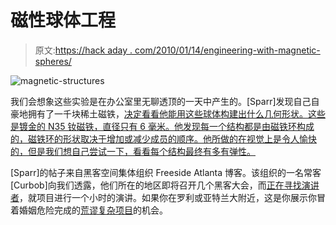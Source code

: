 # 磁性球体工程

> 原文:[https://hack aday . com/2010/01/14/engineering-with-magnetic-spheres/](https://hackaday.com/2010/01/14/engineering-with-magnetic-spheres/)

![](../Images/0c275fd7d91cdd9317b4f774848d39f3.png "magnetic-structures")

我们会想象这些实验是在办公室里无聊透顶的一天中产生的。[Sparr]发现自己自豪地拥有了一千块稀土磁铁，[决定看看他能用这些球体构建出什么几何形状。这些是镀金的 N35 钕磁铁，直径只有 6 毫米。他发现每一个结构都是由磁铁环构成的，磁铁环的形状取决于增加或减少成员的顺序。他所做的在视觉上是令人愉快的，但是我们想自己尝试一下，看看每个结构最终有多有弹性。](http://blog.freesideatlanta.org/2010/01/magnets-and-geometry.html)

[Sparr]的帖子来自黑客空间集体组织 Freeside Atlanta 博客。该组织的一名常客[Curbob]向我们透露，他们所在的地区即将召开几个黑客大会，而[正在寻找演讲者](http://blog.freesideatlanta.org/2010/01/2-hacker-cons-1-day.html)，就项目进行一个小时的演讲。如果你在罗利或亚特兰大附近，这是你展示你冒着婚姻危险完成的[荒谬复杂项目](http://hackaday.com/2009/11/18/argh-thar-be-a-big-wheel/)的机会。